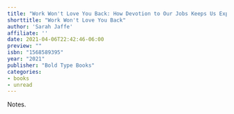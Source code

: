 ```yaml
---
title: "Work Won't Love You Back: How Devotion to Our Jobs Keeps Us Exploited, Exhausted, and Alone"
shorttitle: "Work Won't Love You Back"
author: 'Sarah Jaffe'
affiliate: ''
date: 2021-04-06T22:42:46-06:00 
preview: ""
isbn: "1568589395"
year: "2021"
publisher: "Bold Type Books"
categories: 
- books
- unread
---
```


Notes.
